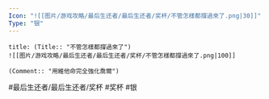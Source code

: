 ```yaml
---
Icon: "![[图片/游戏攻略/最后生还者/最后生还者/奖杯/不管怎樣都撐過來了.png|30]]"
Type: "银"
---
```

```ad-common-silver-trophy
title: (Title:: "不管怎樣都撐過來了")
![[图片/游戏攻略/最后生还者/最后生还者/奖杯/不管怎樣都撐過來了.png|100]]

(Comment:: "用維他命完全強化喬爾")
```

#最后生还者/最后生还者/奖杯 #奖杯 #银
